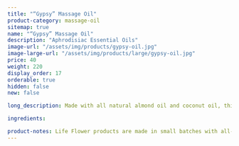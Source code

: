 ```yaml
---
title: "“Gypsy” Massage Oil"
product-category: massage-oil
sitemap: true
name: "“Gypsy” Massage Oil"
description: "Aphrodisiac Essential Oils"
image-url: "/assets/img/products/gypsy-oil.jpg"
image-large-url: "/assets/img/products/large/gypsy-oil.jpg"
price: 40
weight: 220
display_order: 17
orderable: true
hidden: false
new: false

long_description: Made with all natural almond oil and coconut oil, this massage oil is scented with all natural aphrodisiacs to soothe and seduce the mind and spirit. This oil is perfect to use in both the bath and afterwards as a massage oil / moisturizer. Loaded with Vitamin E and all organic plant extracts to ensure complete relaxation and relief. Infused with jasmine buds, rose buds, lavender sprigs and chamomile buds. Includes a charged rose quartz.

ingredients:

product-notes: Life Flower products are made in small batches with all-natural and boutique ingredients. Most orders are processed within 3 days of being placed.
---
```

